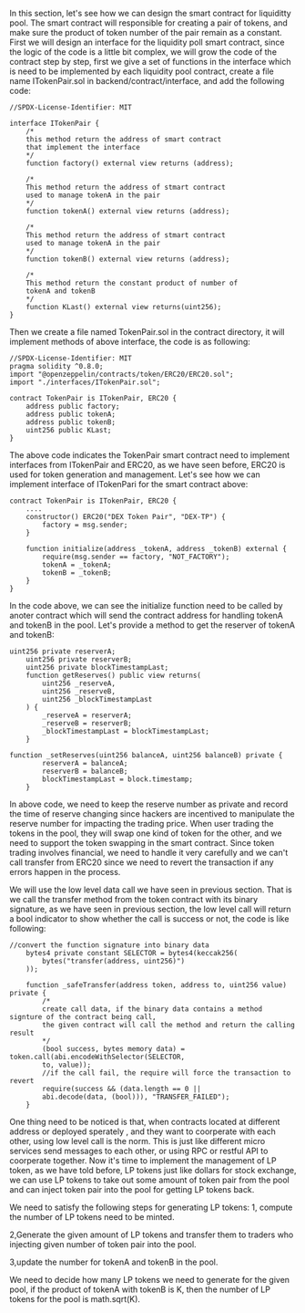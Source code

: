 In this section, let's see how we can design the smart contract for liquiditty pool. The smart contract will responsible for creating a pair of tokens, and make sure the product of token number of the pair remain as a constant. First we will 
design an interface for the liquidity poll smart contract, since the logic of the code is a little bit complex, we will grow the code of the contract step by step, first we give a set of functions in the interface which is need to be 
implemented by each liquidity pool contract, create a file name ITokenPair.sol in backend/contract/interface, and add the following code:

```sol
//SPDX-License-Identifier: MIT

interface ITokenPair {
    /*
    this method return the address of smart contract
    that implement the interface
    */
    function factory() external view returns (address);

    /*
    This method return the address of stmart contract
    used to manage tokenA in the pair
    */
    function tokenA() external view returns (address);

    /*
    This method return the address of stmart contract
    used to manage tokenA in the pair
    */
    function tokenB() external view returns (address);

    /*
    This method return the constant product of number of 
    tokenA and tokenB
    */
    function KLast() external view returns(uint256);
}
```

Then we create a file named TokenPair.sol in the contract directory, it will implement methods of above interface, the code is as following:

```sol
//SPDX-License-Identifier: MIT
pragma solidity ^0.8.0;
import "@openzeppelin/contracts/token/ERC20/ERC20.sol";
import "./interfaces/ITokenPair.sol";

contract TokenPair is ITokenPair, ERC20 {
    address public factory;
    address public tokenA;
    address public tokenB;
    uint256 public KLast;
}
```
The above code indicates the TokenPair smart contract need to implement interfaces from ITokenPair and ERC20, as we have seen before, ERC20 is used for token generation and management. Let's see how we can implement interface of ITokenPari
for the smart contract above:

```sol
contract TokenPair is ITokenPair, ERC20 {
    ....
    constructor() ERC20("DEX Token Pair", "DEX-TP") {
        factory = msg.sender;
    }

    function initialize(address _tokenA, address _tokenB) external {
        require(msg.sender == factory, "NOT_FACTORY");
        tokenA = _tokenA;
        tokenB = _tokenB;
    }
}
```
In the code above, we can see the initialize function need to be called by anoter contract which will send the contract address for handling tokenA and tokenB in the pool. Let's provide a method to get the reserver of tokenA and tokenB:

```sol
uint256 private reserverA;
    uint256 private reserverB;
    uint256 private blockTimestampLast;
    function getReserves() public view returns(
        uint256 _reserveA,
        uint256 _reserveB,
        uint256 _blockTimestampLast
    ) {
        _reserveA = reserverA;
        _reserveB = reserverB;
        _blockTimestampLast = blockTimestampLast;
    }

function _setReserves(uint256 balanceA, uint256 balanceB) private {
        reserverA = balanceA;
        reserverB = balanceB;
        blockTimestampLast = block.timestamp;
    }
```
In above code, we need to keep the reserve number as private and record the time of reserve changing since hackers are incentived to manipulate the reserve number for impacting the trading price. When user trading the tokens in the pool,
they will swap one kind of token for the other, and we need to support the token swapping in the smart contract. Since token trading involves financial, we need to handle it very carefully and we can't call transfer from ERC20 since we need
to revert the transaction if any errors happen in the process.

We will use the low level data call we have seen in previous section. That is we call the transfer method from the token contract with its binary signature, as we have seen in previous section, the low level call will return a bool indicator
to show whether the call is success or not, the code is like following:

```sol
//convert the function signature into binary data
    bytes4 private constant SELECTOR = bytes4(keccak256(
        bytes("transfer(address, uint256)")
    ));

    function _safeTransfer(address token, address to, uint256 value) private {
        /*
        create call data, if the binary data contains a method signture of the contract being call,
        the given contract will call the method and return the calling result
        */
        (bool success, bytes memory data) = token.call(abi.encodeWithSelector(SELECTOR,
        to, value));
        //if the call fail, the require will force the transaction to revert
        require(success && (data.length == 0 || 
        abi.decode(data, (bool))), "TRANSFER_FAILED");
    }
```

One thing need to be noticed is that, when contracts located at different address or deployed sperately , and they want to coorperate with each other, using low level call is the norm. This is just like different micro services send messages
to each other, or using RPC or restful API to coorperate together. Now it's time to implement the management of LP token, as we have told before, LP tokens just like dollars for stock exchange, we can use LP tokens to take out some amount
of token pair from the pool and can inject token pair into the pool for getting LP tokens back.

We need to satisfy the following steps for generating LP tokens:
1, compute the number of LP tokens need to be minted.

2,Generate the given amount of LP tokens and transfer them to traders who injecting given number of token pair into the pool.

3,update the number for tokenA and tokenB in the pool.

We need to decide how many LP tokens we need to generate for the given pool, if the product of tokenA with tokenB is K, then the number of LP tokens for the pool is math.sqrt(K).
